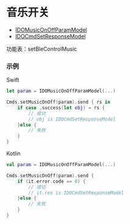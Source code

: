# 音乐开关
* [IDOMusicOnOffParamModel](../model/IDOMusicOnOffParamModel.md)
* [IDOCmdSetResponseModel](../model/IDOCmdSetResponseModel.md)

功能表：setBleControlMusic

### 示例

Swift
```swift
let param = IDOMusicOnOffParamModel(...)

Cmds.setMusicOnOff(param).send { rs in
    if case .success(let obj) = rs {
        // 成功
        // obj is IDOCmdSetResponseModel
    }else {
        // 失败
    }
}
```

Kotlin
```kotlin
val param = IDOMusicOnOffParamModel(...)

Cmds.setMusicOnOff(param).send {
    if (it.error.code == 0) {
        // 成功
        // it.res is IDOCmdSetResponseModel
    }else {
        // 失败
    }
}
```
